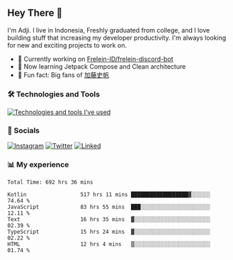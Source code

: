 ## Hey There 👋
I'm Adji. I live in Indonesia, Freshly graduated from college, and I love building stuff that increasing my developer productivity. I'm always looking for new and exciting projects to work on.

- 🔭 Currently working on [Frelein-ID/frelein-discord-bot](https://github.com/Frelein-ID/frelein-discord-bot)
- 🌱 Now learning Jetpack Compose and Clean architecture
- 🐻 Fun fact: Big fans of [加藤史帆](https://www.instagram.com/katoshi.official/)

### 🛠️ Technologies and Tools
[![Technologies and tools I've used](https://skillicons.dev/icons?i=js,ts,html,css,php,kotlin,tailwind,bootstrap,next,mysql,firebase,vercel,vscode,androidstudio,bash,git,postman,figma,docker,linux&perline=10)](#)

### 💬 Socials
[![Instagram](https://skillicons.dev/icons?i=instagram)](https://www.instagram.com/yusufadji99/)
[![Twitter](https://skillicons.dev/icons?i=twitter)](https://twitter.com/frelein_sama)
[![Linked](https://skillicons.dev/icons?i=linkedin)](https://www.linkedin.com/in/yusuf-bhaskara-adji/)

### 📊 My experience

<!--START_SECTION:waka-->

```javascript,typescript,kotlin
Total Time: 692 hrs 36 mins

Kotlin                 517 hrs 11 mins ██████████████████▓░░░░░░   74.64 %
JavaScript             83 hrs 55 mins  ███░░░░░░░░░░░░░░░░░░░░░░   12.11 %
Text                   16 hrs 35 mins  ▓░░░░░░░░░░░░░░░░░░░░░░░░   02.39 %
TypeScript             15 hrs 24 mins  ▓░░░░░░░░░░░░░░░░░░░░░░░░   02.22 %
HTML                   12 hrs 4 mins   ▒░░░░░░░░░░░░░░░░░░░░░░░░   01.74 %
```

<!--END_SECTION:waka-->
